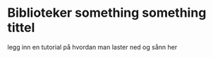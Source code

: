 # Biblioteker something something tittel

legg inn en tutorial på hvordan man laster ned og sånn her